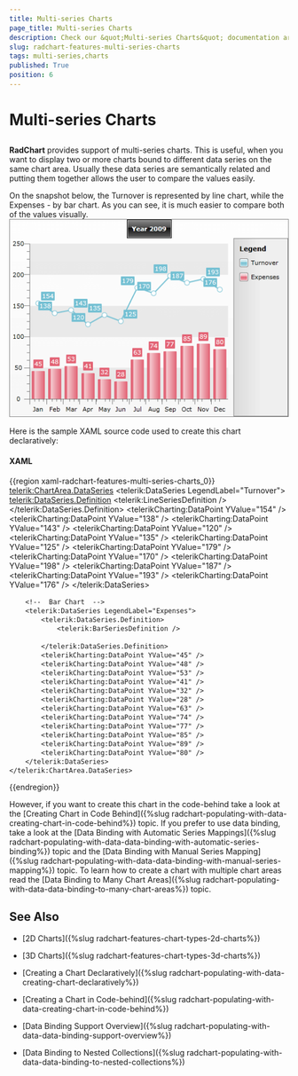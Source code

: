 ```yaml
---
title: Multi-series Charts
page_title: Multi-series Charts
description: Check our &quot;Multi-series Charts&quot; documentation article for the RadChart {{ site.framework_name }} control.
slug: radchart-features-multi-series-charts
tags: multi-series,charts
published: True
position: 6
---
```


# Multi-series Charts



## 

__RadChart__ provides support of multi-series charts. This is useful, when you want to display two or more charts bound to different data series on the same chart area. Usually these data series are semantically related and putting them together allows the user to compare the values easily.

On the snapshot below, the Turnover is represented by line chart, while the Expenses - by bar chart. As you can see, it is much easier to compare both of the values visually.
 
      ![{{ site.framework_name }} RadChart with Multiple Series](images/RadChart_Features_MultiseriesCharts_01.png)

Here is the sample XAML source code used to create this chart declaratively:

#### __XAML__

{{region xaml-radchart-features-multi-series-charts_0}}
	<telerik:ChartArea.DataSeries>
	    <!--  Line Chart  -->
	    <telerik:DataSeries LegendLabel="Turnover">
	        <telerik:DataSeries.Definition>
	            <telerik:LineSeriesDefinition />
	        </telerik:DataSeries.Definition>
	        <telerikCharting:DataPoint YValue="154" />
	        <telerikCharting:DataPoint YValue="138" />
	        <telerikCharting:DataPoint YValue="143" />
	        <telerikCharting:DataPoint YValue="120" />
	        <telerikCharting:DataPoint YValue="135" />
	        <telerikCharting:DataPoint YValue="125" />
	        <telerikCharting:DataPoint YValue="179" />
	        <telerikCharting:DataPoint YValue="170" />
	        <telerikCharting:DataPoint YValue="198" />
	        <telerikCharting:DataPoint YValue="187" />
	        <telerikCharting:DataPoint YValue="193" />
	        <telerikCharting:DataPoint YValue="176" />
	    </telerik:DataSeries>
	
	    <!--  Bar Chart  -->
	    <telerik:DataSeries LegendLabel="Expenses">
	        <telerik:DataSeries.Definition>
	            <telerik:BarSeriesDefinition />
	
	        </telerik:DataSeries.Definition>
	        <telerikCharting:DataPoint YValue="45" />
	        <telerikCharting:DataPoint YValue="48" />
	        <telerikCharting:DataPoint YValue="53" />
	        <telerikCharting:DataPoint YValue="41" />
	        <telerikCharting:DataPoint YValue="32" />
	        <telerikCharting:DataPoint YValue="28" />
	        <telerikCharting:DataPoint YValue="63" />
	        <telerikCharting:DataPoint YValue="74" />
	        <telerikCharting:DataPoint YValue="77" />
	        <telerikCharting:DataPoint YValue="85" />
	        <telerikCharting:DataPoint YValue="89" />
	        <telerikCharting:DataPoint YValue="80" />
	    </telerik:DataSeries>
	</telerik:ChartArea.DataSeries>
{{endregion}}

However, if you want to create this chart in the code-behind take a look at the [Creating Chart in Code Behind]({%slug radchart-populating-with-data-creating-chart-in-code-behind%}) topic. If you prefer to use data binding, take a look at the [Data Binding with Automatic Series Mappings]({%slug radchart-populating-with-data-data-binding-with-automatic-series-binding%}) topic and the [Data Binding with Manual Series Mapping]({%slug radchart-populating-with-data-data-binding-with-manual-series-mapping%}) topic. To learn how to create a chart with multiple chart areas read the [Data Binding to Many Chart Areas]({%slug radchart-populating-with-data-data-binding-to-many-chart-areas%}) topic.

## See Also

 * [2D Charts]({%slug radchart-features-chart-types-2d-charts%})

 * [3D Charts]({%slug radchart-features-chart-types-3d-charts%})

 * [Creating a Chart Declaratively]({%slug radchart-populating-with-data-creating-chart-declaratively%})

 * [Creating a Chart in Code-behind]({%slug radchart-populating-with-data-creating-chart-in-code-behind%})

 * [Data Binding Support Overview]({%slug radchart-populating-with-data-data-binding-support-overview%})

 * [Data Binding to Nested Collections]({%slug radchart-populating-with-data-data-binding-to-nested-collections%})
